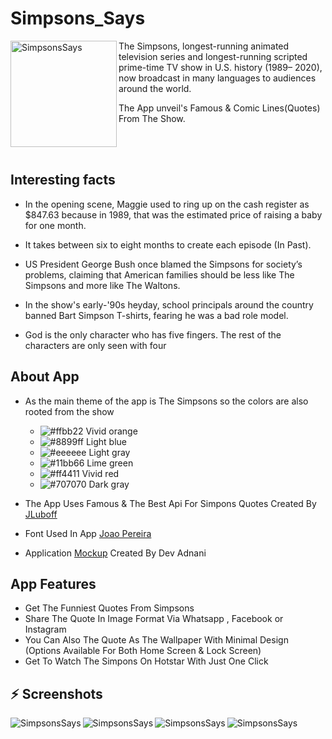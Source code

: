 # Simpsons_Says

<img align="left"  height="170px" width="170px" alt="SimpsonsSays"  src="https://i.imgur.com/NLMkZMQ.png"/>

The Simpsons, longest-running animated television series and longest-running scripted prime-time TV show in U.S. history (1989– 2020), now broadcast in many languages to audiences around the world.

The App unveil's Famous & Comic Lines(Quotes) From The Show.

</br></br>

## Interesting facts

- In the opening scene, Maggie used to ring up on the cash register as $847.63 because in 1989, that was the estimated price of raising a baby for one month.

- It takes between six to eight months to create each episode (In Past).

- US President George Bush once blamed the Simpsons for society’s problems, claiming that American families should be less like The Simpsons and more like The Waltons.

- In the show's early-'90s heyday, school principals around the country banned Bart Simpson T-shirts, fearing he was a bad role model.

-  God is the only character who has five fingers. The rest of the characters are only seen with four


##  About App 

-   As the main theme of the app is The Simpsons so the colors are also rooted from the show
       - ![#ffbb22](https://via.placeholder.com/15/ffbb22/000000?text=+)  Vivid orange
       - ![#8899ff](https://via.placeholder.com/15/8899ff/000000?text=+) Light blue
       - ![#eeeeee](https://via.placeholder.com/15/eeeeee/000000?text=+) Light gray
       - ![#11bb66](https://via.placeholder.com/15/11bb66/000000?text=+) Lime green
       - ![#ff4411](https://via.placeholder.com/15/ff4411/000000?text=+) Vivid red
       - ![#707070](https://via.placeholder.com/15/707070/000000?text=+) Dark gray
    
- The App Uses Famous & The Best Api For Simpons Quotes Created By [JLuboff](https://github.com/JLuboff/TheSimpsonsQuoteAPI)
- Font Used In App [Joao Pereira](https://www.dafont.com/joao-pereira.d5936)
- Application [Mockup](https://drive.google.com/file/d/160wH3UbSlkxJX55S6E26hLYB7xCabW8T/view?usp=sharing) Created By Dev Adnani

##   App Features

- Get The Funniest Quotes From Simpsons 
- Share The Quote In Image Format Via Whatsapp , Facebook or Instagram
- You Can Also The Quote As The Wallpaper With Minimal Design (Options Available For Both Home Screen & Lock Screen)
- Get To Watch The Simpons On Hotstar With Just One Click

## :zap: Screenshots

  <img align="left" alt="SimpsonsSays"  src="https://i.imgur.com/m4rWYgu.png">
  <img align="left" alt="SimpsonsSays"  src="https://i.imgur.com/lSshViK.png">
  <img align="left" alt="SimpsonsSays"  src="https://i.imgur.com/LIiBO2a.png">
  <img align="left" alt="SimpsonsSays"  src="https://i.imgur.com/eUmH8na.png">

<br />


